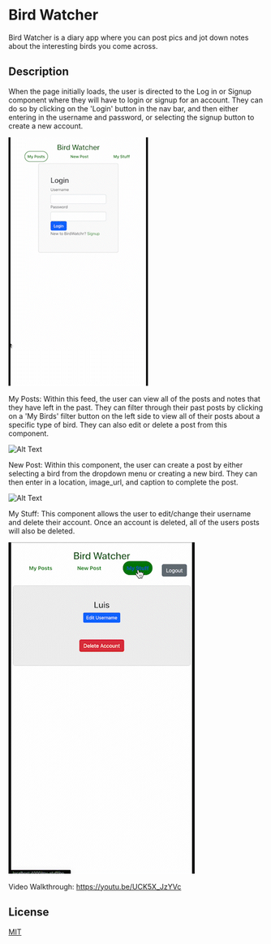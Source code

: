 
# Bird Watcher

Bird Watcher is a diary app where you can post pics and jot down notes about the interesting birds you come across.

## Description
When the page initially loads, the user is directed to the Log in or Signup component where they will have to login or signup for an account.  They can do so by clicking on the 'Login' button in the nav bar, and then either entering in the username and password, or selecting the signup button to create a new account.  

![Alt Text](media/login.gif)

My Posts:  Within this feed, the user can view all of the posts and notes that they have left in the past.  They can filter through their past posts by clicking on a 'My Birds' filter button on the left side to view all of their posts about a specific type of bird. They can also edit or delete a post from this component.

![Alt Text](media/myposts.gif)


New Post: Within this component, the user can create a post by either selecting a bird from the dropdown menu or creating a new bird. They can then enter in a location, image_url, and caption to complete the post.

![Alt Text](media/newpost.gif)



My Stuff: This component allows the user to edit/change their username and delete their account.  Once an account is deleted, all of the users posts will also be deleted.

![Alt Text](media/mystuff.gif)


Video Walkthrough: https://youtu.be/UCK5X_JzYVc
## License

[MIT](https://choosealicense.com/licenses/mit/)